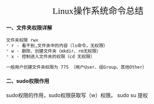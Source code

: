 <center><font size=5 face="黑体">Linux操作系统命令总结</font></center>

#### 一、文件夹权限详解

```markdown
文件夹权限 rwx
* r - 看不到,文件夹中的内容（ls命令，无权限）
* w - 删除、创建文件夹（mkdir、rm无权限）
* x - 控制进入文件夹的权限（cd 无权限）

一般用户创建文件夹权限为 775 （用户User、组Group、其他Other）
```



#### 二、sudo权限作用

sudo权限的作用，sudo权限获取写（w）权限。
sudo su 提权

